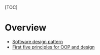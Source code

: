 [TOC]

# Overview
- [Software design pattern](https://en.wikipedia.org/wiki/Software_design_pattern)
- [First five principles for OOP and design](https://en.wikipedia.org/wiki/SOLID_(object-oriented_design))
